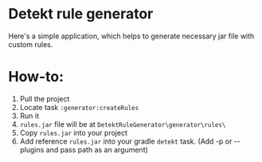 # Detekt rule generator
Here's a simple application, which helps to generate necessary jar file with custom rules.

# How-to:
1. Pull the project
1. Locate task `:generator:createRules`
1. Run it
1. `rules.jar` file will be at `DetektRuleGenerator\generator\rules\`
1. Copy `rules.jar` into your project
1. Add reference `rules.jar` into your gradle `detekt` task. (Add -p or --plugins and pass path as an argument)
